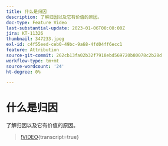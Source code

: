 ```yaml
---
title: 什么是归因
description: 了解归因以及它有价值的原因。
doc-type: Feature Video
last-substantial-update: 2023-01-06T00:00:00Z
jira: KT-11326
thumbnail: 347233.jpeg
exl-id: c4f55eed-ceb0-49bc-9a68-4fd04ff6ecc1
feature: Attribution
source-git-commit: 262cb13fa02b32f7918ebd569720b80078c2b28d
workflow-type: tm+mt
source-wordcount: '24'
ht-degree: 0%

---
```


# 什么是归因

了解归因以及它有价值的原因。

>[!VIDEO](https://video.tv.adobe.com/v/3421792/?learn=on&captions=chi_hans){transcript=true}
